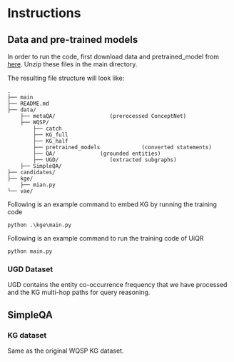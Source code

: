 # Instructions

## Data and pre-trained models
In order to run the code, first download data and pretrained_model from [here](https://drive.google.com/drive/folders/1Iqj9I3RMr-8vQtqSXsDp6-GNcT3UiHP-?dmr=1&ec=wgc-drive-globalnav-goto). Unzip these files in the main directory.

The resulting file structure will look like:

```plain
.
├── main
├── README.md
├── data/
    ├── metaQA/                 (prerocessed ConceptNet)
    ├── WQSP/
        ├── catch
        ├── KG_full
        ├── KG_half
        ├── pretrained_models             (converted statements)
        ├── QA/              (grounded entities)
        ├── UGD/                (extracted subgraphs)
    ├── SimpleQA/
├── candidates/
├── kge/
    ├── mian.py
└── vae/
```

Following is an example command to embed KG by running the training code
```
python .\kge\main.py
```

Following is an example command to run the training code of UiQR
```
python main.py
```
### UGD Dataset
UGD contains the entity co-occurrence frequency that we have processed and the KG multi-hop paths for query reasoning.


## SimpleQA

### KG dataset

Same as the original WQSP KG dataset.
